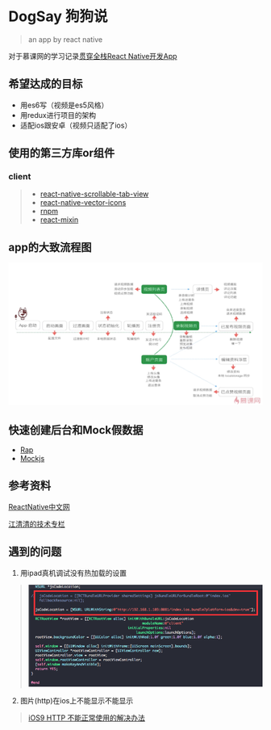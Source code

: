 # DogSay	狗狗说
> an app by react native

对于慕课网的学习记录[贯穿全栈React Native开发App](http://coding.imooc.com/learn/list/56.html)

## 希望达成的目标
* 用es6写（视频是es5风格）
* 用redux进行项目的架构
* 适配ios跟安卓（视频只适配了ios）

## 使用的第三方库or组件
### client
> * [react-native-scrollable-tab-view](https://github.com/skv-headless/react-native-scrollable-tab-view)
> * [react-native-vector-icons](https://github.com/oblador/react-native-vector-icons)
> * [rnpm](https://github.com/rnpm/rnpm)
> * [react-mixin](https://github.com/brigand/react-mixin)

## app的大致流程图
![](./imgs/20161001002.png)

## 快速创建后台和Mock假数据
* [Rap](http://rap.taobao.org/org)
* [Mockjs](http://mockjs.com/)

## 参考资料
[ReactNative中文网](http://reactnative.cn/docs/0.31/getting-started.html)

[江清清的技术专栏](http://www.lcode.org/)


## 遇到的问题
1. 用ipad真机调试没有热加载的设置
> ![](./imgs/20161001001.png)

2. 图片(http)在ios上不能显示不能显示	
> [iOS9 HTTP 不能正常使用的解决办法](https://segmentfault.com/a/1190000002933776)

	
